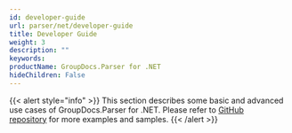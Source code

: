 ```yaml
---
id: developer-guide
url: parser/net/developer-guide
title: Developer Guide
weight: 3
description: ""
keywords: 
productName: GroupDocs.Parser for .NET
hideChildren: False
---
```

{{< alert style="info" >}}
This section describes some basic and advanced use cases of GroupDocs.Parser for .NET. Please refer to [GitHub repository](https://github.com/groupdocs-parser/GroupDocs.Parser-for-.NET) for more examples and samples.
{{< /alert >}}
